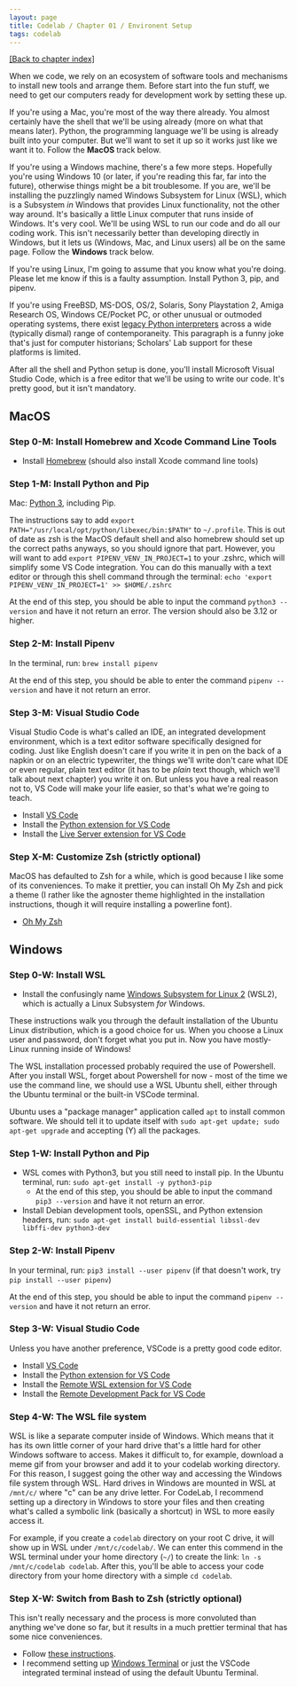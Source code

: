 ```yaml
---
layout: page
title: Codelab / Chapter 01 / Environent Setup
tags: codelab
---
```


[[Back to chapter index]](../)

When we code, we rely on an ecosystem of software tools and mechanisms to install new tools and arrange them. Before start into the fun stuff, we need to get our computers ready for development work by setting these up.

If you're using a Mac, you're most of the way there already. You almost certainly have the shell that we'll be using already (more on what that means later). Python, the programming language we'll be using is already built into your computer. But we'll want to set it up so it works just like we want it to. Follow the **MacOS** track below.

If you're using a Windows machine, there's a few more steps. Hopefully you're using Windows 10 (or later, if you're reading this far, far into the future), otherwise things might be a bit troublesome. If you are, we'll be installing the puzzlingly named Windows Subsystem for Linux (WSL), which is a Subsystem _in_ Windows that provides Linux functionality, not the other way around. It's basically a little Linux computer that runs inside of Windows. It's very cool. We'll be using WSL to run our code and do all our coding work. This isn't necessarily better than developing directly in Windows, but it lets us (Windows, Mac, and Linux users) all be on the same page. Follow the **Windows** track below.

If you're using Linux, I'm going to assume that you know what you're doing. Please let me know if this is a faulty assumption. Install Python 3, pip, and pipenv.

If you're using FreeBSD, MS-DOS, OS/2, Solaris, Sony Playstation 2, Amiga Research OS, Windows CE/Pocket PC, or other unusual or outmoded operating systems, there exist [legacy Python interpreters](https://legacy.python.org/download/other/) across a wide (typically dismal) range of contemporaneity. This paragraph is a funny joke that's just for computer historians; Scholars' Lab support for these platforms is limited.

After all the shell and Python setup is done, you'll install Microsoft Visual Studio Code, which is a free editor that we'll be using to write our code. It's pretty good, but it isn't mandatory.

## MacOS

### Step 0-M: Install Homebrew and Xcode Command Line Tools

* Install [Homebrew](https://brew.sh/) (should also install Xcode command line tools)

### Step 1-M: Install Python and Pip

Mac: [Python 3](https://docs.python-guide.org/starting/install3/osx/), including Pip.

The instructions say to add `export PATH="/usr/local/opt/python/libexec/bin:$PATH"` to `~/.profile`. This is out of date as zsh is the MacOS default shell and also homebrew should set up the correct paths anyways, so you should ignore that part. However, you will want to add `export PIPENV_VENV_IN_PROJECT=1` to your .zshrc, which will simplify some VS Code integration. You can do this manually with a text editor or through this shell command through the terminal: `echo 'export PIPENV_VENV_IN_PROJECT=1' >> $HOME/.zshrc`

At the end of this step, you should be able to input the command `python3 --version` and have it not return an error. The version should also be 3.12 or higher.

### Step 2-M:  Install Pipenv

In the terminal, run: `brew install pipenv`

At the end of this step, you should be able to enter the command `pipenv --version` and have it not return an error.

### Step 3-M: Visual Studio Code

Visual Studio Code is what's called an IDE, an integrated development environment, which is a text editor software specifically designed for coding. Just like English doesn't care if you write it in pen on the back of a napkin or on an electric typewriter, the things we'll write don't care what IDE or even regular, plain text editor (it has to be *plain* text though, which we'll talk about next chapter) you write it on. But unless you have a real reason not to, VS Code will make your life easier, so that's what we're going to teach.

* Install [VS Code](https://code.visualstudio.com/)
* Install the [Python extension for VS Code](https://marketplace.visualstudio.com/items?itemName=ms-python.python)
* Install the [Live Server extension for VS Code](https://marketplace.visualstudio.com/items?itemName=ritwickdey.LiveServer)

### Step X-M: Customize Zsh (strictly optional)

MacOS has defaulted to Zsh for a while, which is good because I like some of its conveniences. To make it prettier, you can install Oh My Zsh and pick a theme (I rather like the agnoster theme highlighted in the installation instructions, though it will require installing a powerline font).

* [Oh My Zsh](https://github.com/robbyrussell/oh-my-zsh)

## Windows

### Step 0-W: Install WSL

* Install the confusingly name [Windows Subsystem for Linux 2](https://learn.microsoft.com/en-us/windows/wsl/install) (WSL2), which is actually a Linux Subsystem *for* Windows.

These instructions walk you through the default installation of the Ubuntu Linux distribution, which is a good choice for us. When you choose a Linux user and password, don't forget what you put in. Now you have mostly-Linux running inside of Windows!

The WSL installation processed probably required the use of Powershell. After you install WSL, forget about Powershell for now - most of the time we use the command line, we should use a WSL Ubuntu shell, either through the Ubuntu terminal or the built-in VSCode terminal.

Ubuntu uses a "package manager" application called `apt` to install common software. We should tell it to update itself with `sudo apt-get update; sudo apt-get upgrade` and accepting (Y) all the packages.

### Step 1-W: Install Python and Pip

* WSL comes with Python3, but you still need to install pip. In the Ubuntu terminal, run: `sudo apt-get install -y python3-pip`
   * At the end of this step, you should be able to input the command `pip3 --version` and have it not return an error.
* Install Debian development tools, openSSL, and Python extension headers, run: `sudo apt-get install build-essential libssl-dev libffi-dev python3-dev`

### Step 2-W:  Install Pipenv

In your terminal, run: `pip3 install --user pipenv` (if that doesn't work, try `pip install --user pipenv`)

At the end of this step, you should be able to input the command `pipenv --version` and have it not return an error.

### Step 3-W: Visual Studio Code

Unless you have another preference, VSCode is a pretty good code editor.

* Install [VS Code](https://code.visualstudio.com/)
* Install the [Python extension for VS Code](https://marketplace.visualstudio.com/items?itemName=ms-python.python)
* Install the [Remote WSL extension for VS Code](https://marketplace.visualstudio.com/items?itemName=ms-vscode-remote.remote-wsl)
* Install the [Remote Development Pack for VS Code](https://marketplace.visualstudio.com/items?itemName=ms-vscode-remote.vscode-remote-extensionpack)

### Step 4-W: The WSL file system

WSL is like a separate computer inside of Windows. Which means that it has its own little corner of your hard drive that's a little hard for other Windows software to access. Makes it difficult to, for example, download a meme gif from your browser and add it to your codelab working directory. For this reason, I suggest going the other way and accessing the Windows file system through WSL. Hard drives in Windows are mounted in WSL at `/mnt/c/` where "c" can be any drive letter. For CodeLab, I recommend setting up a directory in Windows to store your files and then creating what's called a symbolic link (basically a shortcut) in WSL to more easily access it.

For example, if you create a `codelab` directory on your root C drive, it will show up in WSL under `/mnt/c/codelab/`. We can enter this commend in the WSL terminal under your home directory (`~/`) to create the link: `ln -s /mnt/c/codelab codelab`. After this, you'll be able to access your code directory from your home directory with a simple `cd codelab`.

### Step X-W: Switch from Bash to Zsh (strictly optional)

This isn't really necessary and the process is more convoluted than anything we've done so far, but it results in a much prettier terminal that has some nice conveniences.

* Follow [these instructions](https://pascalnaber.wordpress.com/2019/10/05/have-a-great-looking-terminal-and-a-more-effective-shell-with-oh-my-zsh-on-wsl-2-using-windows/).
* I recommend setting up [Windows Terminal](https://www.microsoft.com/en-us/p/windows-terminal/9n0dx20hk701) or just the VSCode integrated terminal instead of using the default Ubuntu Terminal.

